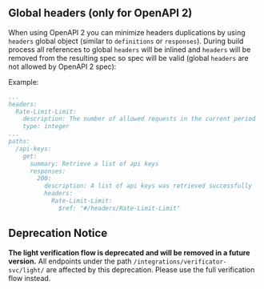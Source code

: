 ## Global headers (only for OpenAPI 2)

When using OpenAPI 2 you can minimize headers duplications by using `headers` global object (similar to `definitions` or `responses`).
During build process all references to global `headers` will be inlined and `headers` will be removed from the resulting spec so spec will be valid (global `headers` are not allowed by OpenAPI 2 spec):

Example:
```yaml
...
headers:
  Rate-Limit-Limit:
    description: The number of allowed requests in the current period
    type: integer
...
paths:
  /api-keys:
    get:
      summary: Retrieve a list of api keys
      responses:
        200:
          description: A list of api keys was retrieved successfully
          headers:
            Rate-Limit-Limit:
              $ref: "#/headers/Rate-Limit-Limit"
```

## Deprecation Notice

**The light verification flow is deprecated and will be removed in a future version.**
All endpoints under the path `/integrations/verificator-svc/light/` are affected by this deprecation.
Please use the full verification flow instead.
